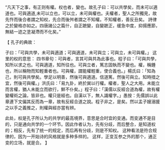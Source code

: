“凡天下之事，有正则有權。权也者，變也。故孔子曰：可以共學矣，而未可以適道也。可與適道,未可以立也，可以立，未可與權也。夫權者，聖人之所獨見，故先忤而後合者謂之知权，先合而後舛者謂之不知權。不知權者，善反丑矣。
詩律之於變格亦如之。四唐諸公之篇什，自正蹠變，自變蹠正，缓急中度，抑揚應節，無結一迹之塗凝滯而不化矣。”

【
孔子的典故：

子曰：「可與共學，未可與適道；可與適道，未可與立；可與立，未可與權。」
这里的权的意思：
四书章句：可與者，言其可與共為此事也。程子曰：「可與共學，知所以求之也。可與適道，知所往也。可與立者，篤志固執而不變也。權，稱錘也，所以稱物而知輕重者也。可與權，謂能權輕重，使合義也。」楊氏曰：「知為己，則可與共學矣。學足以明善，然後可與適道。信道篤，然後可與立。知時措之宜，然後可與權。」洪氏曰：「易九卦，終於巽以行權。權者，聖人之大用。未能立而言權，猶人未能立而欲行，鮮不仆矣。」程子曰：「漢儒以反經合道為權，故有權變權術之論，皆非也。權只是經也。自漢以下，無人識權字。」愚按：先儒誤以此章連下文偏其反而為一章，故有反經合道之說。程子非之，是矣。然以孟子嫂溺援之以手之義推之，則權與經亦當有辨。

此处，权是孔子所认为的共学的最高境界，意思是合时宜的变通。而变通不是目的，只是通向共学的一个环节。因此作者认为，先有分歧，而后整合，是知道权的；相反，先有了统一的规定，而后再有分歧，则是不知权。
这种看法是符合规律的，因为一开始诗的风格就是多种多样的。
这样，正变互参之外的那个，通正变的立场，就是合。
】